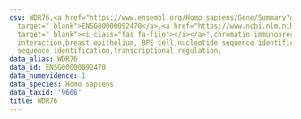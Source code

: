 ```yaml
---
csv: WDR76,<a href="https://www.ensembl.org/Homo_sapiens/Gene/Summary?db=core;g=ENSG00000092470"
  target="_blank">ENSG00000092470</a>,<a href="https://www.ncbi.nlm.nih.gov/pubmed/22863008"
  target="_blank"><i class="fas fa-file"></i></a>",chromatin immunoprecipitation assay,direct
  interaction,breast epithelium, BPE cell,nucleotide sequence identification,nucleotide
  sequence identification,transcriptional regulation,
data_alias: WDR76
data_id: ENSG00000092470
data_numevidence: 1
data_species: Homo sapiens
data_taxid: '9606'
title: WDR76
---
```

